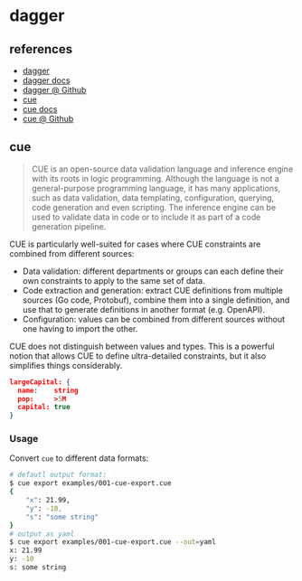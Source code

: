 # dagger

## references

- [dagger](https://www.dagger.io/)
- [dagger docs](https://docs.dagger.io/)
- [dagger @ Github](https://github.com/dagger/dagger)
- [cue](https://cuelang.org)
- [cue docs](https://cuelang.org/docs/)
- [cue @ Github](https://github.com/cuelang/cue)

## cue

> CUE is an open-source data validation language and inference engine with its roots in logic programming. Although the language is not a general-purpose programming language, it has many applications, such as data validation, data templating, configuration, querying, code generation and even scripting. The inference engine can be used to validate data in code or to include it as part of a code generation pipeline.

CUE is particularly well-suited for cases where CUE constraints are combined from different sources:
- Data validation: different departments or groups can each define their own constraints to apply to the same set of data.
- Code extraction and generation: extract CUE definitions from multiple sources (Go code, Protobuf), combine them into a single definition, and use that to generate definitions in another format (e.g. OpenAPI).
- Configuration: values can be combined from different sources without one having to import the other.

CUE does not distinguish between values and types. This is a powerful notion that allows CUE to define ultra-detailed constraints, but it also simplifies things considerably.

```json
largeCapital: {
  name:    string
  pop:     >5M
  capital: true
}
```

### Usage

Convert `cue` to different data formats:

```bash
# defautl output format:
$ cue export examples/001-cue-export.cue
{
    "x": 21.99,
    "y": -10,
    "s": "some string"
}
# output as yaml
$ cue export examples/001-cue-export.cue --out=yaml
x: 21.99
y: -10
s: some string
```

